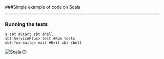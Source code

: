 ###Simple example of code on Scala
***
### Running the tests ###

```
$ sbt #Start sbt shell
sbt:ServicePlus> test #Run tests
sbt:foo-build> exit #Exit sbt shell
```

[![Scala CI](https://github.com/gund3r/ServicePlus/actions/workflows/scala.yml/badge.svg)](https://github.com/gund3r/ServicePlus/actions/workflows/scala.yml)